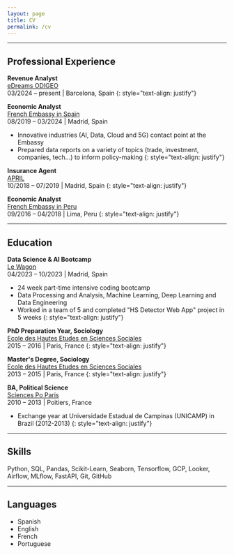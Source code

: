 ```yaml
---
layout: page
title: CV
permalink: /cv
---
```


---

## Professional Experience

**Revenue Analyst** <br />
<a href="https://www.edreamsodigeo.com/" target="_blank">eDreams ODIGEO</a> <br />
03/2024 – present | Barcelona, Spain
{: style="text-align: justify"}

**Economic Analyst** <br />
<a href="https://www.tresor.economie.gouv.fr/" target="_blank">French Embassy in Spain</a> <br />
08/2019 – 03/2024 | Madrid, Spain
- Innovative industries (AI, Data, Cloud and 5G) contact point at the Embassy
- Prepared data reports on a variety of topics (trade, investment, companies, tech...) to inform policy-making
{: style="text-align: justify"}

**Insurance Agent** <br />
<a href="https://www.april.com/en/" target="_blank">APRIL</a> <br />
10/2018 – 07/2019 | Madrid, Spain
{: style="text-align: justify"}

**Economic Analyst** <br />
<a href="https://www.tresor.economie.gouv.fr/" target="_blank">French Embassy in Peru</a> <br />
09/2016 – 04/2018 | Lima, Peru
{: style="text-align: justify"}

---
## Education

**Data Science & AI Bootcamp** <br />
<a href="https://www.lewagon.com/" target="_blank">Le Wagon</a> <br />
04/2023 – 10/2023 | Madrid, Spain
- 24 week part-time intensive coding bootcamp
- Data Processing and Analysis, Machine Learning, Deep Learning and Data Engineering
- Worked in a team of 5 and completed "HS Detector Web App" project in 5 weeks
{: style="text-align: justify"}

**PhD Preparation Year, Sociology** <br />
<a href="https://www.ehess.fr/fr" target="_blank">Ecole des Hautes Etudes en Sciences Sociales</a> <br />
2015 – 2016 | Paris, France
{: style="text-align: justify"}

**Master's Degree, Sociology** <br />
<a href="https://www.ehess.fr/fr" target="_blank">Ecole des Hautes Etudes en Sciences Sociales</a> <br />
2013 – 2015 | Paris, France
{: style="text-align: justify"}

**BA, Political Science** <br />
<a href="https://www.sciencespo.fr/fr/" target="_blank">Sciences Po Paris</a> <br />
2010 – 2013 | Poitiers, France
- Exchange year at Universidade Estadual de Campinas (UNICAMP) in Brazil (2012-2013)
{: style="text-align: justify"}

---
## Skills

Python, SQL, Pandas, Scikit-Learn, Seaborn, Tensorflow, GCP, Looker, Airflow, MLflow, FastAPI, Git, GitHub

---
## Languages

- Spanish
- English
- French
- Portuguese
